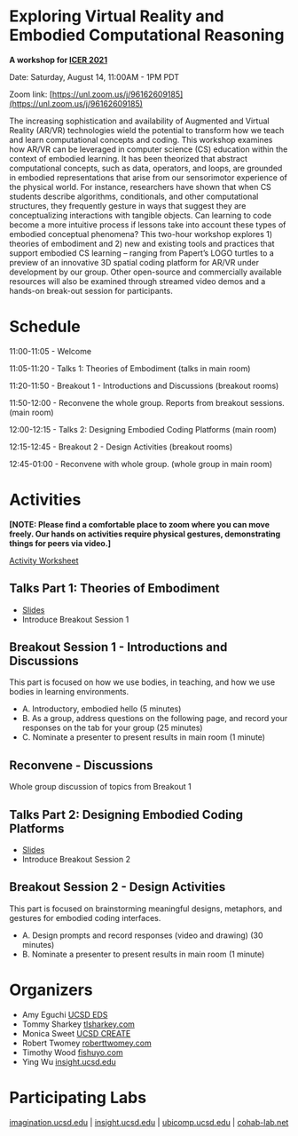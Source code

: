 # Exploring Virtual Reality and Embodied Computational Reasoning
__A workshop for [ICER 2021](https://icer2021.acm.org/info/co-located-workshops)__

Date: Saturday, August 14, 11:00AM - 1PM PDT

Zoom link: [https://unl.zoom.us/j/96162609185](https://unl.zoom.us/j/96162609185)

The increasing sophistication and availability of Augmented and Virtual Reality (AR/VR) 
technologies wield the potential to transform how we teach and learn computational concepts and 
coding. This workshop examines how AR/VR can be leveraged in computer science (CS) 
education within the context of embodied learning. It has been theorized that abstract 
computational concepts, such as data, operators, and loops, are grounded in embodied 
representations that arise from our sensorimotor experience of the physical world. For instance, 
researchers have shown that when CS students describe algorithms, conditionals, and other 
computational structures, they frequently gesture in ways that suggest they are conceptualizing 
interactions with tangible objects. Can learning to code become a more intuitive process if lessons 
take into account these types of embodied conceptual phenomena? This two-hour workshop 
explores 1) theories of embodiment and 2) new and existing tools and practices that support 
embodied CS learning – ranging from Papert’s LOGO turtles to a preview of an innovative 3D 
spatial coding platform for AR/VR under development by our group. Other open-source and 
commercially available resources will also be examined through streamed video demos and a 
hands-on break-out session for participants.

# Schedule

11:00-11:05 - Welcome

11:05-11:20 - Talks 1: Theories of Embodiment (talks in main room)

11:20-11:50 - Breakout 1 - Introductions and Discussions (breakout rooms)

11:50-12:00 - Reconvene the whole group. Reports from breakout sessions. (main room)

12:00-12:15 - Talks 2: Designing Embodied Coding Platforms (main room)

12:15-12:45 - Breakout 2 - Design Activities (breakout rooms)

12:45-01:00 - Reconvene with whole group. (whole group in main room)

# Activities

__[NOTE: Please find a comfortable place to zoom where you can move freely. Our hands on activities require physical gestures, demonstrating things for peers via video.]__

[Activity Worksheet](https://docs.google.com/spreadsheets/d/1gu3POsh9EeSA69VAOoYccFEpKDbhkg8W2MC4S22liRg/edit?usp=sharing)

## Talks Part 1: Theories of Embodiment
- [Slides](https://docs.google.com/presentation/d/1EiFxeoG4nPSNgYyajG4uPY1_aq41tuBsff3-1wqK73s/edit?usp=sharing)
- Introduce Breakout Session 1

## Breakout Session 1 - Introductions and Discussions
This part is focused on how we use bodies, in teaching, and how we use bodies in learning environments.

- A. Introductory, embodied hello (5 minutes)
- B. As a group, address questions on the following page, and record your responses on the tab for your group (25 minutes)
- C. Nominate a presenter to present results in main room (1 minute)

## Reconvene - Discussions
Whole group discussion of topics from Breakout 1

## Talks Part 2: Designing Embodied Coding Platforms
- [Slides](https://docs.google.com/presentation/d/1EiFxeoG4nPSNgYyajG4uPY1_aq41tuBsff3-1wqK73s/edit?usp=sharing)
- Introduce Breakout Session 2

## Breakout Session 2 - Design Activities

This part is focused on brainstorming meaningful designs, metaphors, and gestures for embodied coding interfaces.

- A. Design prompts and record responses (video and drawing) (30 minutes)
- B. Nominate a presenter to present results in main room (1 minute)

<!--

We are soliciting participation in a set of VR-facilitated design activities and field studies from March 22-26 to support XR/AR projects at the Swartz Center for Computational Neuroscience, the [Arthur C. Clarke Center for Human Imagination](https://imagination.ucsd.edu), and the [Human-Centered and Ubiquitous Computing Lab](https://ubicomp.ucsd.edu/).

Participating students will have access to a Quest 2 for the week of Spring Break. Through design activities (10-15 minutes each) offered remotely (e.g. in their residence), students will contribute to the design of a programming platform in 3D space and of assistive health care technologies. Participant responses and performance will inform the development of our platforms. 

We will conduct Zoom-led focus groups/check-in meetings during the week and introduce VR worldbuilding methods.

[Hardware](#hardware-pickup) | [Schedule](#schedule) | [Organizers](#organizers) | [Participating Labs](#participating-labs)

# Hardware Pickup

- We will distribute Oculus Quest 2 headsets to participating students on Monday 3/22. Details TBD
- We will collect the headsets on Monday 3/29.

# Schedule
view studies [here](/Studies.md)
## Monday 3/22 (Orientation) 

Morning (in person)
- Pickup headsets from campus
  - Collect PID, verify ID
  - Each quest has a serial number
  - fill out this form

Evening (zoom+altspace)
- Altspace Hang and VR Game Night (start in zoom)
  - Start in zoom
  - Hang in Altspace
 
## Tuesday (Sketch Studies)

Morning (zoom)
- Orientation
  - How to get the PDF instructions/prompt for the studies
  - How to record videos
  - How to upload/email videos
  - How to upload/email exported Gravity Sketch
- Research tasks: 
  - Talk through the first set of research activities

## Wednesday (VR Worldbuilding)
Morning (Altspace VR)
- VR Worldbuilding
  - Tour Afterville (11am)
  - Discuss VR worldbuilding with Patrick Coleman.
- Study Checkin (zoom)
  - noon Check in on study progress, questions (zoom)

Evening (zoom)
- Clarke Center Talk
  - Cory Doctorow, Kali Wallace, and Karen Osborne (Zoom)

## Thursday (Custom App Studies)
Morning (zoom)
- Debrief on Sketching studies
- Orientation (App Studies)
  - How to install our apps to the headset
  - How to use hand tracking
  - How to record video

Evening
- participants run a second set of studies on their own time

## Friday (Debrief)
Morning (zoom) 
- Debrief on App studies. 
- Potential last check in and add more studies

## Saturday/Sunday (Free Time)
- Free time with VR for participants.

## Monday 3/29 (Drop Off)
- Equipment drop off (in person). Time TBD
  - Will do a poll to determine afternoon time
- Students return headsets on campus
-->
# Organizers

- Amy Eguchi [UCSD EDS](https://eds.ucsd.edu/discover/people/faculty/eguchi.html)
- Tommy Sharkey [tlsharkey.com](https://www.tlsharkey.com/)
- Monica Sweet [UCSD CREATE](https://create.ucsd.edu/about/people/index.html#Research-&-Evaluation)
- Robert Twomey [roberttwomey.com](https://roberttwomey.com)
- Timothy Wood [fishuyo.com](http://fishuyo.com/)
- Ying Wu [insight.ucsd.edu](https://insight.ucsd.edu)

# Participating Labs

[imagination.ucsd.edu](http://imagination.ucsd.edu) | [insight.ucsd.edu](http://insight.ucsd.edu) | [ubicomp.ucsd.edu](http://ubicomp.ucsd.edu/) | [cohab-lab.net](http://cohab-lab.net)

